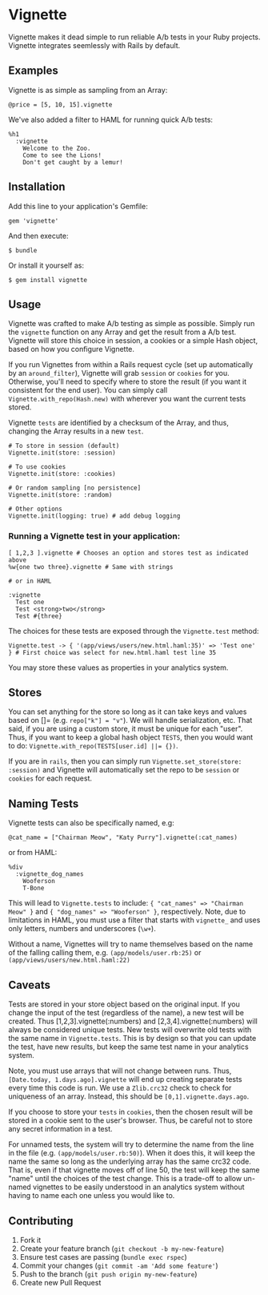 # Vignette

Vignette makes it dead simple to run reliable A/b tests in your Ruby projects.  Vignette integrates seemlessly with Rails by default.

## Examples

Vignette is as simple as sampling from an Array:

    @price = [5, 10, 15].vignette

We've also added a filter to HAML for running quick A/b tests:

    %h1
      :vignette
        Welcome to the Zoo.
        Come to see the Lions!
        Don't get caught by a lemur!

## Installation

Add this line to your application's Gemfile:

    gem 'vignette'

And then execute:

    $ bundle

Or install it yourself as:

    $ gem install vignette

## Usage

Vignette was crafted to make A/b testing as simple as possible.  Simply run the `vignette` function on any Array and get the result from a A/b test.  Vignette will store this choice in session, a cookies or a simple Hash object, based on how you configure Vignette.

If you run Vignettes from within a Rails request cycle (set up automatically by an `around_filter`), Vignette will grab `session` or `cookies` for you.  Otherwise, you'll need to specify where to store the result (if you want it consistent for the end user).  You can simply call `Vignette.with_repo(Hash.new)` with wherever you want the current tests stored.

Vignette `tests` are identified by a checksum of the Array, and thus, changing the Array results in a new `test`.
  
    # To store in session (default)
    Vignette.init(store: :session)

    # To use cookies
    Vignette.init(store: :cookies)

    # Or random sampling [no persistence]
    Vignette.init(store: :random)

    # Other options
    Vignette.init(logging: true) # add debug logging

### Running a Vignette test in your application:

    [ 1,2,3 ].vignette # Chooses an option and stores test as indicated above
    %w{one two three}.vignette # Same with strings

    # or in HAML

    :vignette
      Test one
      Test <strong>two</strong>
      Test #{three}

The choices for these tests are exposed through the `Vignette.test` method:

    Vignette.test -> { '(app/views/users/new.html.haml:35)' => 'Test one' } # First choice was select for new.html.haml test line 35

You may store these values as properties in your analytics system.

## Stores

You can set anything for the store so long as it can take keys and values based on []= (e.g. `repo["k"] = "v"`).  We will handle serialization, etc.  That said, if you are using a custom store, it must be unique for each "user".  Thus, if you want to keep a global hash object `TESTS`, then you would want to do: `Vignette.with_repo(TESTS[user.id] ||= {})`.

If you are in `rails`, then you can simply run `Vignette.set_store(store: :session)` and Vignette will automatically set the repo to be `session` or `cookies` for each request.

## Naming Tests

Vignette tests can also be specifically named, e.g:

    @cat_name = ["Chairman Meow", "Katy Purry"].vignette(:cat_names)


or from HAML:

    %div
      :vignette_dog_names
        Wooferson
        T-Bone

This will lead to `Vignette.tests` to include: `{ "cat_names" => "Chairman Meow" }` and `{ "dog_names" => "Wooferson" }`, respectively.  Note, due to limitations in HAML, you must use a filter that starts with `vignette_` and uses only letters, numbers and underscores (`\w+`).

Without a name, Vignettes will try to name themselves based on the name of the falling calling them, e.g. `(app/models/user.rb:25)` or `(app/views/users/new.html.haml:22)`

## Caveats

Tests are stored in your store object based on the original input.  If you change the input of the test (regardless of the name), a new test will be created.  Thus [1,2,3].vignette(:numbers) and [2,3,4].vignette(:numbers) will always be considered unique tests.  New tests will overwrite old tests with the same name in `Vignette.tests`.  This is by design so that you can update the test, have new results, but keep the same test name in your analytics system.

Note, you must use arrays that will not change between runs.  Thus, `[Date.today, 1.days.ago].vignette` will end up creating separate tests every time this code is run.  We use a `Zlib.crc32` check to check for uniqueness of an array.  Instead, this should be `[0,1].vignette.days.ago`.

If you choose to store your `tests` in `cookies`, then the chosen result will be stored in a cookie sent to the user's browser.  Thus, be careful not to store any secret information in a test.

For unnamed tests, the system will try to determine the name from the line in the file (e.g. `(app/models/user.rb:50)`).  When it does this, it will keep the name the same so long as the underlying array has the same crc32 code.  That is, even if that vignette moves off of line 50, the test will keep the same "name" until the choices of the test change.  This is a trade-off to allow un-named vignettes to be easily understood in an analytics system without having to name each one unless you would like to.

## Contributing

1. Fork it
2. Create your feature branch (`git checkout -b my-new-feature`)
3. Ensure test cases are passing (`bundle exec rspec`)
4. Commit your changes (`git commit -am 'Add some feature'`)
5. Push to the branch (`git push origin my-new-feature`)
6. Create new Pull Request
